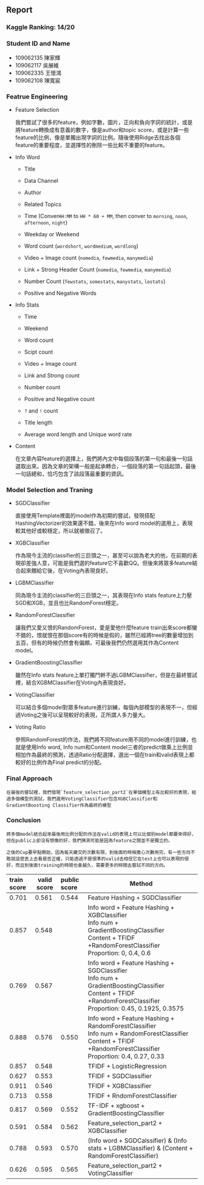 ## Report

### Kaggle Ranking: 14/20

### Student ID and Name

- 109062135 陳家輝
- 109062117 吳展維
- 109062335 王懷鴻
- 109062108 陳寬宸

### Featrue Engineering

- Feature Selection

    我們嘗試了很多的feature，例如字數，圖片，正向和負向字詞的統計，或是將feature轉換成有意義的數字，像是author和topic score，或是計算一些feature的比例，像是單獨出現字詞的比例。隨後使用Ridge去找出各個feature的重要程度，並選擇性的刪除一些比較不重要的feature。

- Info Word
    - Title

    - Data Channel

    - Author 
    
    - Related Topics

    - Time (Conver`HH:MM` to `HH * 60 + MM`, then conver to `morning`, `noon`, `afternoon`, `night`)
   
    - Weekday or Weekend
   
    - Word count (`wordshort`, `wordmedium`, `wordlong`)
   
    - Video + Image count (`nomedia`, `fewmedia`, `manymedia`)
   
    - Link + Strong Header Count (`nomedia`, `fewmedia`, `manymedia`)
   
    - Number Count (`fewstats`, `somestats`, `manystats`, `lostats`)
   
    - Positive and Negative Words
- Info Stats

    - Time
    
    - Weekend
    
    - Word count
    
    - Scipt count
    
    - Video + Image count
    
    - Link and Strong count

    - Number count
    
    - Positive and Negative count

    - `?` and `!` count

    - Title length

    - Average word length and Unique word rate

- Content

    在文章內容feature的選擇上，我們將內文中每個段落的第一句和最後一句話選取出來。因為文章的架構一般是起承轉合，一個段落的第一句話起頭，最後一句話總和，恰巧包含了該段落最重要的資訊。

### Model Selection and Traning

- SGDClassifier
    
    直接使用Template裡面的model作為初期的嘗試，發現搭配HashingVectorizer的效果還不錯，後來在Info word model的選用上，表現較其他好或較穩定，所以就被徵召了。

- XGBClassifier

    作為現今主流的classifier的三巨頭之一，甚至可以說為老大的他，在前期的表現卻差強人意，可能是我們選的feature它不喜歡QQ。但後來將眾多feature結合起來餵給它後，在Voting內表現良好。

- LGBMClassifier

    同為現今主流的classifier的三巨頭之一，其表現在Info stats feature上力壓SGD和XGB，並且也比RandomForest穩定。

- RandomForestClassifier

    讓我們又愛又恨的RandomForest，愛是愛他什麼feature train出來score都蠻不錯的，恨就恨在那個score有的時候是假的，雖然已經將tree的數量增加到五百，但有的時候仍然會有偏頗，可最後我們仍然選用其作為Content model。

- GradientBoostingClassifier

    雖然在Info stats feature上單打獨鬥幹不過LGBMClassifier，但是在最終嘗試裡，結合XGBMClassifier在Voting內表現良好。

- VotingClassifier

    可以結合多個model對眾多feature進行訓練，每個內部模型的表現不一，但經過Voting之後可以呈現較好的表現，正所謂人多力量大。

- Voting Ratio

    參照RandomForest的作法，我們將不同feature用不同的model進行訓練，也就是使用Info word, Info num和Content model三者的predict做乘上比例並相加作為最終的預測，透過Ratio分配選擇，選出一個在train和valid表現上都較好的比例作為Final predict的分配。

### Final Approach

    在最後的嘗試裡，我們發現`feature_selection_part2`在單個模型上有比較好的表現，經過多個模型的測試，我們選用VotingClassifier包含XGBClassifier和GradientBoosting Classifier作為最終的模型

### Conclusion
    
    將多個model結合起來最後用比例分配的作法在valid的表現上可以比個別model都要來得好，但在public上卻沒有想像的好，我們猜測可能是因為feature之間並不是獨立的。

    之後的Cup要早點開始，因為每天繳交的次數有限，到後面的時候擔心次數用完，有一些方向不敢就這麼丟上去看是否正確，只能透過不是很準的valid去相信它在test上也可以表現的很好，而且到後面training的時間也會越久，需要更多的時間去嘗試不同的方向。

| train score | valid score | public score | Method                                                                                                                                                                  |
| :---------- | ----------- | :----------- | ----------------------------------------------------------------------------------------------------------------------------------------------------------------------- |
| 0.701       | 0.561       | 0.544        | Feature Hashing + SGDClassifier                                                                                                                                         |
| 0.857       | 0.548       |              | Info word + Feature Hashing + XGBClassifier <br> Info num + GradientBoostingClassifier <br> Content + TFIDF +RandomForestClassifier <br> Proportion: 0, 0.4, 0.6        |
| 0.769       | 0.567       |              | Info word + Feature Hashing + SGDClassifier <br>Info num + GradientBoostingClassifier <br>Content + TFIDF +RandomForestClassifier <br> Proportion: 0.45, 0.1925, 0.3575 |
| 0.888       | 0.576       | 0.550        | Info word + Feature Hashing + RandomForestClassifier<br>Info num + RandomForestClassifier<br>Content + TFIDF +RandomForestClassifier<br>Proportion: 0.4, 0.27, 0.33     |
| 0.857       | 0.548       |              | TFIDF + LogisticRegression                                                                                                                                              |
| 0.627       | 0.553       |              | TFIDF + SGDClassifier                                                                                                                                                   |
| 0.911       | 0.546       |              | TFIDF + XGBClassifier                                                                                                                                                   |
| 0.713       | 0.558       |              | TFIDF + RndomForestClassifier                                                                                                                                           |
| 0.817       | 0.569       | 0.552        | TF-IDF + xgboost + GradientBoostingClassifier                                                                                                                           |
| 0.591       | 0.584       | 0.562        | Feature_selection_part2 + XGBClassifier                                                                                                                                 |
| 0.788       | 0.593       | 0.570        | (Info word + SGDCalssifier) & (Info stats + LGBMClassifier) & (Content + RandomForestClassifier)                                                                        |
| 0.626       | 0.595       | 0.565        | Feature_selection_part2 + VotingClassifier                                                                                                                              |